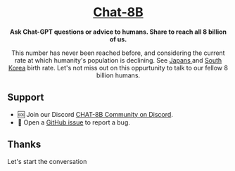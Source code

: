 <div align="center">
  <h1 align="center"><a href="https://chat8b.fly.dev">Chat-8B</a></h1>
  <strong align="center">
  Ask Chat-GPT questions or advice to humans. Share to reach all 8 billion of us.
  </strong>
  <p>
    This number has never been reached before, and considering the current rate at which humanity's population is declining.
    See <a href="https://www.reuters.com/world/asia-pacific/japan-demographic-woes-deepen-birth-rate-hits-record-low-2023-06-02/">Japans </a> and <a href="https://www.npr.org/2023/03/19/1163341684/south-korea-fertility-rate">South Korea</a> birth rate. Let's not miss out on this oppurtunity to talk to our fellow 8 billion humans.
  </p>
</div>

## Support

- 🆘
  Join our Discord [CHAT-8B Community on Discord](https://discord.gg/BmecYDj84q).
- 🐛 Open a [GitHub issue](https://github.com/zifahm/chat8b/issues) to
  report a bug.

## Thanks

Let's start the conversation
